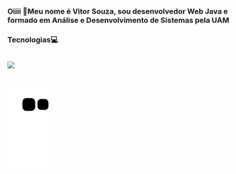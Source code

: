 ### Oiiii 👋Meu nome é Vitor Souza, sou desenvolvedor Web Java e formado em Análise e Desenvolvimento de Sistemas pela UAM 



### Tecnologias💻

<div style="display: inline-block"><br>
    <img height="50" width+"50" src="https://cdn.jsdelivr.net/gh/devicons/devicon/icons/java/java-original-wordmark.svg" />
</div>

##
    
![Snake animation](https://github.com/vsouzx/vsouzx/blob/output/github-contribution-grid-snake.svg)

